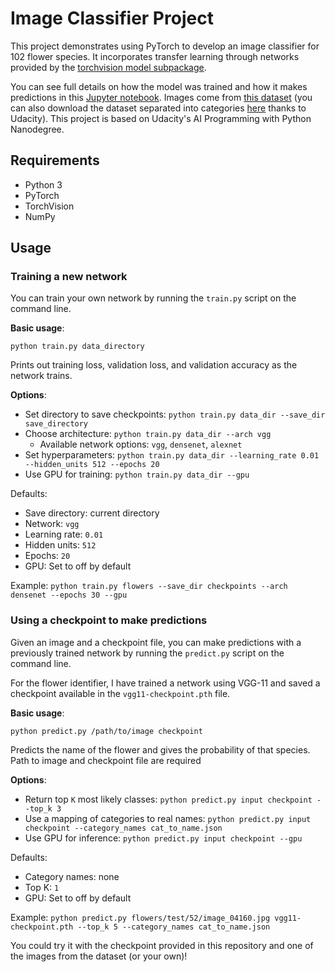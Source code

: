 # Image Classifier Project

This project demonstrates using PyTorch to develop an image classifier for 102 flower species. It incorporates transfer learning through networks provided by the [torchvision model subpackage](https://pytorch.org/docs/stable/torchvision/models.html). 

You can see full details on how the model was trained and how it makes predictions in this [Jupyter notebook](https://github.com/morinoko/pytorch-flower-classifier/blob/master/Image%20Classifier%20Project.ipynb). Images come from [this dataset](https://github.com/morinoko/pytorch-flower-classifier/blob/master/Image%20Classifier%20Project.ipynb) (you can also download the dataset separated into categories [here](https://s3.amazonaws.com/content.udacity-data.com/nd089/flower_data.tar.gz) thanks to Udacity). This project is based on Udacity's AI Programming with Python Nanodegree.

## Requirements

- Python 3
- PyTorch
- TorchVision
- NumPy

## Usage

### Training a new network

You can train your own network by running the `train.py` script on the command line.

**Basic usage**: 

`python train.py data_directory`

Prints out training loss, validation loss, and validation accuracy as the network trains.

**Options**:

- Set directory to save checkpoints: `python train.py data_dir --save_dir save_directory`
- Choose architecture: `python train.py data_dir --arch vgg`
  - Available network options: `vgg`, `densenet`, `alexnet`
- Set hyperparameters: `python train.py data_dir --learning_rate 0.01 --hidden_units 512 --epochs 20`
- Use GPU for training: `python train.py data_dir --gpu`

Defaults:
 - Save directory: current directory
 - Network: `vgg`
 - Learning rate: `0.01`
 - Hidden units: `512`
 - Epochs: `20`
 - GPU: Set to off by default

 Example: `python train.py flowers --save_dir checkpoints --arch densenet --epochs 30 --gpu`

### Using a checkpoint to make predictions

Given an image and a checkpoint file, you can make predictions with a previously trained network by running the `predict.py` script on the command line.

For the flower identifier, I have trained a network using VGG-11 and saved a checkpoint available in the `vgg11-checkpoint.pth` file.

**Basic usage**: 

`python predict.py /path/to/image checkpoint`

Predicts the name of the flower and gives the probability of that species. Path to image and checkpoint file are required

**Options**:

- Return top `K` most likely classes: `python predict.py input checkpoint --top_k 3`
- Use a mapping of categories to real names: `python predict.py input checkpoint --category_names cat_to_name.json`
- Use GPU for inference: `python predict.py input checkpoint --gpu`

Defaults:
 - Category names: none
 - Top K: `1`
 - GPU: Set to off by default

 Example: `python predict.py flowers/test/52/image_04160.jpg vgg11-checkpoint.pth --top_k 5 --category_names cat_to_name.json`

You could try it with the checkpoint provided in this repository and one of the images from the dataset (or your own)!